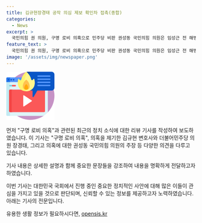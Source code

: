 ```yaml
---
title: 김규현장경태 공작 의심 제보 확인차 접촉(종합)
categories:
  - News
excerpt: >
  국민의힘 권 의원, 구명 로비 의혹으로 민주당 비판 권성동 국민의힘 의원은 임성근 전 해병대 1사단장의 구명 로비 의혹을 제기한 김규현 변호사를 향해 비난을 쏟아냈다. 민주당의 정략적 활용과 사기 탄핵을 주장하며 김 변호사와 더불어민주당 의원들을 비난했다. 이에 장경태 더불어민주당 최고위원은 제보자에게 용기 내 인터뷰를 하라고 권고한 통화를 반박하며 민주당의 입장을 대변했다. 해당 의혹에 대해 추가 폭로를 약속하며 구명 로비 의혹에 대한 실체를 밝히겠다고 밝혔다.
feature_text: >
  국민의힘 권 의원, 구명 로비 의혹으로 민주당 비판 권성동 국민의힘 의원은 임성근 전 해병대 1사단장의 구명 로비 의혹을 제기한 김규현 변호사를 향해 비난을 쏟아냈다. 민주당의 정략적 활용과 사기 탄핵을 주장하며 김 변호사와 더불어민주당 의원들을 비난했다. 이에 장경태 더불어민주당 최고위원은 제보자에게 용기 내 인터뷰를 하라고 권고한 통화를 반박하며 민주당의 입장을 대변했다. 해당 의혹에 대해 추가 폭로를 약속하며 구명 로비 의혹에 대한 실체를 밝히겠다고 밝혔다.
image: '/assets/img/newspaper.png'
---
```


<p><img src="/assets/img/news.png" alt="rentncar 속보" /></p>

<p>먼저 "구명 로비 의혹"과 관련된 최근의 정치 소식에 대한 리뷰 기사를 작성하여 보도하였습니다. 이 기사는 "구명 로비 의혹", 의혹을 제기한 김규현 변호사와 더불어민주당 의원 장경태, 그리고 의혹에 대한 권성동 국민의힘 의원의 주장 등 다양한 의견을 다루고 있습니다. </p>

<p>기사 내용은 상세한 설명과 함께 중요한 문장들을 강조하여 내용을 명확하게 전달하고자 하였습니다.</p>

<p>이번 기사는 대한민국 국회에서 진행 중인 중요한 정치적인 사안에 대해 많은 이들이 관심을 가지고 있을 것으로 판단되며, 신뢰할 수 있는 정보를 제공하고자 노력하였습니다. 아래는 기사의 전문입니다.</p>

<p data-ke-size="size16"></p>
유용한 생활 정보가 필요하시다면, <a href="https://opensis.kr" rel="dofollow">opensis.kr</a>


